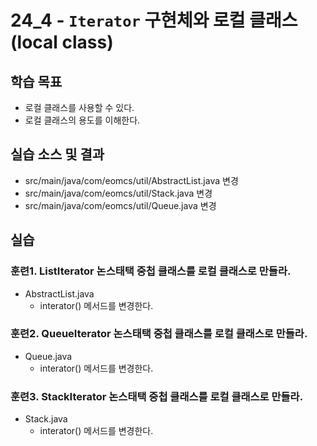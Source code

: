 # 24_4 - `Iterator` 구현체와 로컬 클래스(local class)

## 학습 목표

- 로컬 클래스를 사용할 수 있다.
- 로컬 클래스의 용도를 이해한다.


## 실습 소스 및 결과

- src/main/java/com/eomcs/util/AbstractList.java 변경
- src/main/java/com/eomcs/util/Stack.java 변경
- src/main/java/com/eomcs/util/Queue.java 변경

## 실습

### 훈련1. ListIterator 논스태택 중첩 클래스를 로컬 클래스로 만들라.

- AbstractList.java
  - interator() 메서드를 변경한다.

### 훈련2. QueueIterator 논스태택 중첩 클래스를 로컬 클래스로 만들라.

- Queue.java
  - interator() 메서드를 변경한다.

### 훈련3. StackIterator 논스태택 중첩 클래스를 로컬 클래스로 만들라.

- Stack.java
  - interator() 메서드를 변경한다.
